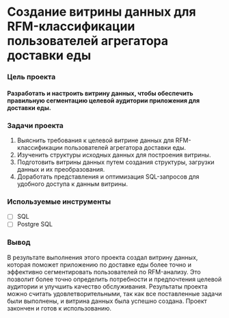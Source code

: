 # Создание витрины данных для RFM-классификации пользователей агрегатора доставки еды

### Цель проекта

#### Разработать и настроить витрину данных, чтобы обеспечить правильную сегментацию целевой аудитории приложения для доставки еды. 

### Задачи проекта

1. Выяснить требования к целевой витрине данных для RFM-классификации пользователей агрегатора доставки еды.
2. Изученить структуры исходных данных для построения витрины.
3. Подготовить витрины данных путем создания структуры, загрузки данных и их преобразования.
4. Доработать представления и оптимизация SQL-запросов для удобного доступа к данным витрины.

### Используемые инструменты

- [ ] SQL
- [ ] Postgre SQL

### Вывод

В результате выполнения этого проекта создал витрину данных, которая поможет приложению по доставке еды более точно и эффективно сегментировать пользователей по RFM-анализу. Это позволит более точно определить потребности и предпочтения целевой аудитории и улучшить качество обслуживания.
Результаты проекта можно считать удовлетворительными, так как все поставленные задачи были выполнены, и витрина данных была успешно создана. Проект закончен и готов к использованию.
